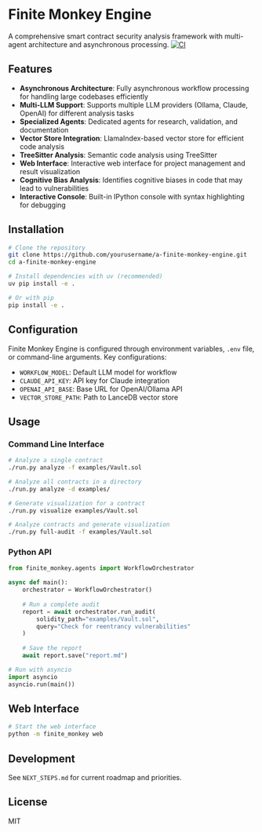 # Finite Monkey Engine

A comprehensive smart contract security analysis framework with multi-agent architecture and asynchronous processing.
[![CI](https://github.com/K2/a-finite-monkey-engine/actions/workflows/python-publish.yml/badge.svg?branch=main)](https://github.com/K2/a-finite-monkey-engine/actions/workflows/python-publish.yml)
## Features

- **Asynchronous Architecture**: Fully asynchronous workflow processing for handling large codebases efficiently
- **Multi-LLM Support**: Supports multiple LLM providers (Ollama, Claude, OpenAI) for different analysis tasks
- **Specialized Agents**: Dedicated agents for research, validation, and documentation
- **Vector Store Integration**: LlamaIndex-based vector store for efficient code analysis
- **TreeSitter Analysis**: Semantic code analysis using TreeSitter
- **Web Interface**: Interactive web interface for project management and result visualization
- **Cognitive Bias Analysis**: Identifies cognitive biases in code that may lead to vulnerabilities
- **Interactive Console**: Built-in IPython console with syntax highlighting for debugging

## Installation

```bash
# Clone the repository
git clone https://github.com/yourusername/a-finite-monkey-engine.git
cd a-finite-monkey-engine

# Install dependencies with uv (recommended)
uv pip install -e .

# Or with pip
pip install -e .
```

## Configuration

Finite Monkey Engine is configured through environment variables, `.env` file, or command-line arguments. Key configurations:

- `WORKFLOW_MODEL`: Default LLM model for workflow
- `CLAUDE_API_KEY`: API key for Claude integration
- `OPENAI_API_BASE`: Base URL for OpenAI/Ollama API
- `VECTOR_STORE_PATH`: Path to LanceDB vector store

## Usage

### Command Line Interface

```bash
# Analyze a single contract
./run.py analyze -f examples/Vault.sol

# Analyze all contracts in a directory
./run.py analyze -d examples/

# Generate visualization for a contract
./run.py visualize examples/Vault.sol

# Analyze contracts and generate visualization
./run.py full-audit -f examples/Vault.sol
```

### Python API

```python
from finite_monkey.agents import WorkflowOrchestrator

async def main():
    orchestrator = WorkflowOrchestrator()
    
    # Run a complete audit
    report = await orchestrator.run_audit(
        solidity_path="examples/Vault.sol",
        query="Check for reentrancy vulnerabilities"
    )
    
    # Save the report
    await report.save("report.md")

# Run with asyncio
import asyncio
asyncio.run(main())
```

## Web Interface

```bash
# Start the web interface
python -m finite_monkey web
```

## Development

See `NEXT_STEPS.md` for current roadmap and priorities.

## License

MIT

